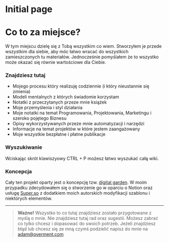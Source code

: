 # Initial page

# Co to za miejsce?

W tym miejscu dzielę się z Tobą wszystkim co wiem. Stworzyłem je przede wszystkim dla siebie, aby móc łatwo wracać do wszystkich zamieszczonych tu materiałów. Jednocześnie pomyślałem że to wszystko może okazać się równie wartościowe dla Ciebie.

### Znajdziesz tutaj

-   Mojego procesu który realizuję codziennie (i który nieustannie się zmienia)
-   Modeli mentalnych z których świadomie korzystam
-   Notatki z przeczytanych przeze mnie książek
-   Moje przemyślenia i styl działania
-   Moje notatki na temat Programowania, Projektowania, Marketingu i szeroko pojętego Biznesu
-   Opisy wykorzystywanych przeze mnie automatyzacji i narzędzi
-   Informacje na temat projektów w które jestem zaangażowany
-   Moje wszystkie bezpłatne i płatne publikacje

### Wyszukiwanie

Wciskając skrót klawiszyowy CTRL + P możesz łatwo wyszukać całą wiki.

### **Koncepcja**

Cały ten projekt oparty jest o koncepcję tzw. [digital garden](https://joelhooks.com/digital-garden). W moim przypadku zdecydowałem się o stworzenie go w oparciu o Notion oraz usługę [Super.so](http://super.so) z dodatkiem moich autorskich modyfikacji szablonu i niektórych elementów.

---

> **Ważne!** Wszystko to co tutaj znajdziesz zostało przygotowane z myślą o mnie. Nie znajdziesz tutaj rad oraz sugestii. Możesz zabrać co tylko chcesz i dopasować do swoich potrzeb. Jeżeli znajdziesz błąd lub chcesz się ze mną czymś podzielić napisz do mnie na [adam@overment.com](mailto:adam@overment.com)

